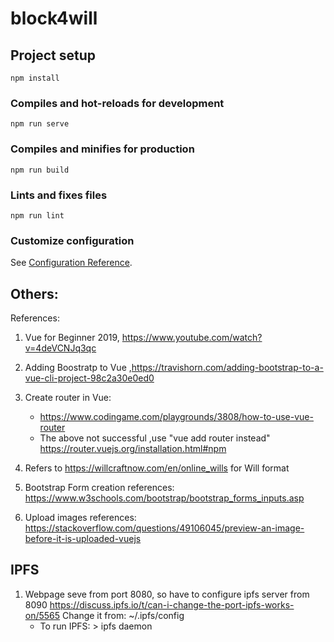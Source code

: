 # block4will

## Project setup
```
npm install
```

### Compiles and hot-reloads for development
```
npm run serve
```

### Compiles and minifies for production
```
npm run build
```

### Lints and fixes files
```
npm run lint
```

### Customize configuration
See [Configuration Reference](https://cli.vuejs.org/config/).


Others:
--------
References:
1) Vue for Beginner 2019, https://www.youtube.com/watch?v=4deVCNJq3qc
2) Adding Boostratp to Vue ,https://travishorn.com/adding-bootstrap-to-a-vue-cli-project-98c2a30e0ed0
3) Create router in Vue: 
    - https://www.codingame.com/playgrounds/3808/how-to-use-vue-router
    - The above not successful ,use "vue add router instead"
       https://router.vuejs.org/installation.html#npm 

4) Refers to  https://willcraftnow.com/en/online_wills for Will format

5) Bootstrap Form creation references: https://www.w3schools.com/bootstrap/bootstrap_forms_inputs.asp

6) Upload images references:    
   https://stackoverflow.com/questions/49106045/preview-an-image-before-it-is-uploaded-vuejs





IPFS
----
1) Webpage seve from port 8080, so have to configure ipfs server from 8090
   https://discuss.ipfs.io/t/can-i-change-the-port-ipfs-works-on/5565 
   Change it from: ~/.ipfs/config
   * To run IPFS: > ipfs daemon

